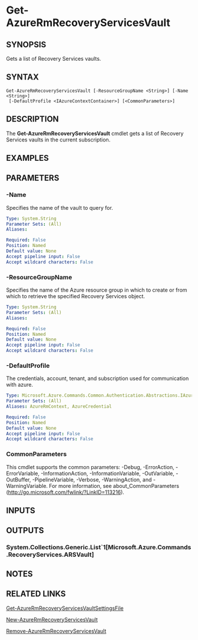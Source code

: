 ﻿---
external help file: Microsoft.Azure.Commands.RecoveryServices.ARM.dll-Help.xml
Module Name: AzureRM.RecoveryServices
ms.assetid: 818B5302-91EE-425F-B1CD-86B626F1B7A3
online version:
schema: 2.0.0
content_git_url: https://github.com/Azure/azure-powershell/blob/preview/src/ResourceManager/RecoveryServices/Commands.RecoveryServices/help/Get-AzureRmRecoveryServicesVault.md
original_content_git_url: https://github.com/Azure/azure-powershell/blob/preview/src/ResourceManager/RecoveryServices/Commands.RecoveryServices/help/Get-AzureRmRecoveryServicesVault.md
---

# Get-AzureRmRecoveryServicesVault

## SYNOPSIS
Gets a list of Recovery Services vaults.

## SYNTAX

```
Get-AzureRmRecoveryServicesVault [-ResourceGroupName <String>] [-Name <String>]
 [-DefaultProfile <IAzureContextContainer>] [<CommonParameters>]
```

## DESCRIPTION
The **Get-AzureRmRecoveryServicesVault** cmdlet gets a list of Recovery Services vaults in the current subscription.

## EXAMPLES

## PARAMETERS

### -Name
Specifies the name of the vault to query for.

```yaml
Type: System.String
Parameter Sets: (All)
Aliases: 

Required: False
Position: Named
Default value: None
Accept pipeline input: False
Accept wildcard characters: False
```

### -ResourceGroupName
Specifies the name of the Azure resource group in which to create or from which to retrieve the specified Recovery Services object.

```yaml
Type: System.String
Parameter Sets: (All)
Aliases: 

Required: False
Position: Named
Default value: None
Accept pipeline input: False
Accept wildcard characters: False
```

### -DefaultProfile
The credentials, account, tenant, and subscription used for communication with azure.

```yaml
Type: Microsoft.Azure.Commands.Common.Authentication.Abstractions.IAzureContextContainer
Parameter Sets: (All)
Aliases: AzureRmContext, AzureCredential

Required: False
Position: Named
Default value: None
Accept pipeline input: False
Accept wildcard characters: False
```

### CommonParameters
This cmdlet supports the common parameters: -Debug, -ErrorAction, -ErrorVariable, -InformationAction, -InformationVariable, -OutVariable, -OutBuffer, -PipelineVariable, -Verbose, -WarningAction, and -WarningVariable. For more information, see about_CommonParameters (http://go.microsoft.com/fwlink/?LinkID=113216).

## INPUTS

## OUTPUTS

### System.Collections.Generic.List`1[Microsoft.Azure.Commands.RecoveryServices.ARSVault]

## NOTES

## RELATED LINKS

[Get-AzureRmRecoveryServicesVaultSettingsFile](./Get-AzureRmRecoveryServicesVaultSettingsFile.md)

[New-AzureRmRecoveryServicesVault](./New-AzureRmRecoveryServicesVault.md)

[Remove-AzureRmRecoveryServicesVault](./Remove-AzureRmRecoveryServicesVault.md)


